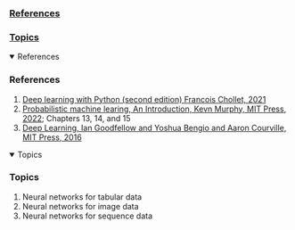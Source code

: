 ### [References](#References)
### [Topics](#Topics)

<details open>
<summary>References</summary>

### <a id="References"></a> References
1. [Deep learning with Python (second edition) Francois Chollet, 2021](https://sourestdeeds.github.io/pdf/Deep%20Learning%20with%20Python.pdfList)       
2. [Probabilistic machine learing, An Introduction, Kevn Murphy, MIT Press, 2022](https://probml.github.io/pml-book/book1.html); Chapters 13, 14, and 15       
3. [Deep Learning, Ian Goodfellow and Yoshua Bengio and Aaron Courville, MIT Press, 2016](http://www.deeplearningbook.org)

</details>

<details open>
<summary>Topics</summary>

### <a id="Topics"></a> Topics
1. Neural networks for tabular data
2. Neural networks for image data
3. Neural networks for sequence data 

</details>






